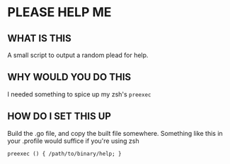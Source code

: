 # PLEASE HELP ME

## WHAT IS THIS
A small script to output a random plead for help.

## WHY WOULD YOU DO THIS
I needed something to spice up my zsh's ```preexec```

## HOW DO I SET THIS UP
Build the .go file, and copy the built file somewhere.
Something like this in your .profile would suffice if you're using zsh
```
preexec () { /path/to/binary/help; }
```
